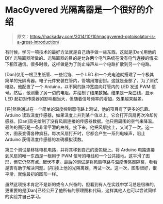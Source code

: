 # MacGyvered 光隔离器是一个很好的介绍

> 原文：<https://hackaday.com/2014/10/10/macgyvered-optoisolator-is-a-great-introduction/>

有时候，学习一项技术的最好方法就是自己动手做一些东西。这就是[Dan]用他的 DIY 光隔离器所做的。光隔离器的目的是允许两个电气系统在没有电气连接的情况下相互通信。很多时候，这样做是为了防止噪声从一个电路扩散到另一个电路。

[Dan]仅用一根卫生纸管、一些铝箔、一个 LED 和一个光电池就搭建了一个极其简单的光隔离器。电子元件安装在管内，管端用箔密封。这就是全部了。为了测试电路，他配置了一个 Arduino，以不同的脉冲宽度向灯管内的 LED 发送 PWM 信号。然后，他测量了另一边的电阻，并绘制了结果数据。结果是一条曲线，显示 LED 起初对传感器的影响相当大，但随着信号频率的增加，效果越来越差。

[丹]然后通过在一个简单的温度控制器电路上测试，他的项目有了更多的乐趣。Arduino 读取温度传感器，如果温度上升到某个值以上，它会打开风扇再次冷却传感器。[Dan]首先绘制了没有风扇连接的传感器数据。他只用周围的空气来降温。最终的图形是一条非常平滑的曲线。接下来，他把风扇接上，又试了一次。这一次，图表变得各种疯狂。每次风扇打开时，它都会产生一系列电噪声，阻止 Arduino 获得温度传感器的准确模拟读数。

第三个测试是移除电机电路，并将其移到自己的面包板上。将 Arduino 电路连接到风扇的唯一东西是一根用于 PWM 信号的电线和一个公共接地。这平滑了图形，但它仍然有点…起伏不定。最后的测试是将风扇电路与温度传感器隔离，看看是否有助于解决问题。[丹]接上他的光隔离器，再试一次。这一次，图形很好，很平滑，就像最初的图形一样。

虽然这项技术肯定不是新的或令人兴奋的，但看到有人在实践中学习总是很棒的。更重要的是[Dan]已经公开了他所有的原理图和代码，这样其他人也可以尝试同样的实验并自己学习。